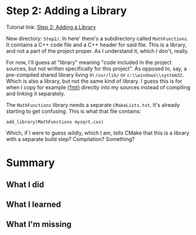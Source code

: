 # Step 2: Adding a Library
Tutorial link: [Step 2: Adding a Library](https://cmake.org/cmake/help/latest/guide/tutorial/Adding%20a%20Library.html)

New directory: `Step2/`. In here' there's a subdirectory called `MathFunctions`. It cointains a C++ code file and a C++ header for said file.
This is a library, and not a part of the project proper. As I understand it, which I don't, really.

For now, I'll guess at "library" meaning "code included in the project sources, but not written specifically for this project". As opposed to, say, a pre-compiled shared library living in `/usr/lib/` or `c:\\windows\\system32`. Which is also a library, but not the same kind of library. I guess this is for when I copy for example [{fmt}](https://github.com/fmtlib/fmt) directly into my sources instead of compiling and linking it separately.

The `MathFunctions` library needs a separate `CMakeLists.txt`. It's already starting to get confusing. This is what that file contains:

```
add_library(MathFunctions mysqrt.cxx)
```

Which, if I were to guess wildly, which I am, tells CMake that this is a library with a separate build step? Compilation? Something?


# Summary
## What I did
## What I learned
## What I'm missing